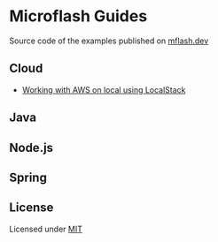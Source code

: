 # Microflash Guides

Source code of the examples published on [mflash.dev](https://mflash.dev)

## Cloud
- [Working with AWS on local using LocalStack](./cloud/localstack-introduction/)

## Java

## Node.js

## Spring

## License

Licensed under [MIT](./LICENSE.md)
